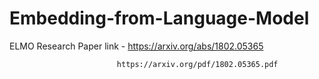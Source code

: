 # Embedding-from-Language-Model

ELMO Research Paper link -  https://arxiv.org/abs/1802.05365
                              
                            https://arxiv.org/pdf/1802.05365.pdf

